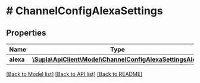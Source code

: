 # # ChannelConfigAlexaSettings

## Properties

Name | Type | Description | Notes
------------ | ------------- | ------------- | -------------
**alexa** | [**\Supla\ApiClient\Model\ChannelConfigAlexaSettingsAlexa**](ChannelConfigAlexaSettingsAlexa.md) |  | [optional]

[[Back to Model list]](../../README.md#models) [[Back to API list]](../../README.md#endpoints) [[Back to README]](../../README.md)
